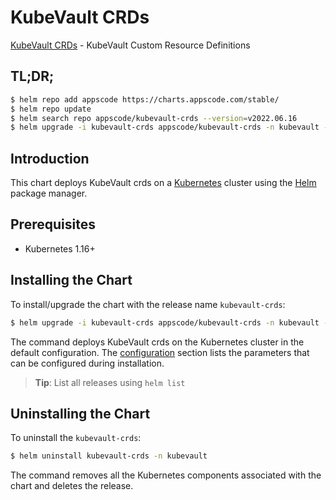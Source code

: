 # KubeVault CRDs

[KubeVault CRDs](https://github.com/kubevault) - KubeVault Custom Resource Definitions

## TL;DR;

```bash
$ helm repo add appscode https://charts.appscode.com/stable/
$ helm repo update
$ helm search repo appscode/kubevault-crds --version=v2022.06.16
$ helm upgrade -i kubevault-crds appscode/kubevault-crds -n kubevault --create-namespace --version=v2022.06.16
```

## Introduction

This chart deploys KubeVault crds on a [Kubernetes](http://kubernetes.io) cluster using the [Helm](https://helm.sh) package manager.

## Prerequisites

- Kubernetes 1.16+

## Installing the Chart

To install/upgrade the chart with the release name `kubevault-crds`:

```bash
$ helm upgrade -i kubevault-crds appscode/kubevault-crds -n kubevault --create-namespace --version=v2022.06.16
```

The command deploys KubeVault crds on the Kubernetes cluster in the default configuration. The [configuration](#configuration) section lists the parameters that can be configured during installation.

> **Tip**: List all releases using `helm list`

## Uninstalling the Chart

To uninstall the `kubevault-crds`:

```bash
$ helm uninstall kubevault-crds -n kubevault
```

The command removes all the Kubernetes components associated with the chart and deletes the release.


